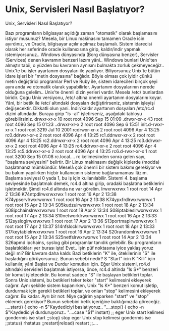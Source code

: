 # Unix, Servisleri Nasıl Başlatıyor?


Unix, Servisleri Nasıl Başlatıyor?



 Bazı programların bilgisayar açıldığı zaman "otomatik" olarak başlamasını istiyor musunuz? Mesela, bir Linux makinasını tamamen Oracle icin ayırdınız, ve Oracle, bilgisayar açılır açılmaz başlamalı. Sistem idarecisi olarak her seferinde oracle kullanıcısına girip, kaldır/indir yapmak istemiyorsunuz..               Windows dünyasında (Borg dünyasına benzer), Servisler (Services) denen kavramın benzeri lazım yâni.. Windows bunlari Unix'ten almıştır tabii, o yüzden bu kavramın aynısını bulmakta zorluk çekmeyeceğiz..               Unix'te bu işler ayartanım dosyaları ile yapılıyor. Biliyorsunuz Unix'te bütün idare işleri bir "metin dosyasına" bağlıdır. Böyle olması çok iyidir çünkü metin değiştirici programlar Perl ve Ruby ile, sistem idarecileri birçok şeyi aynı anda ve otomatik olarak yapabilirler.              Ayartanım dosyalarının nerede olduğuna gelelim..              Unix'te önemli dizin yerleri vardır. Mesela /etc/ bunlardan biridir. Çogu Unix versiyonu, /etc/ altına onemli ayartanım dosyalarını koyar. Yâni, bir betik ile /etc/ altındaki dosyaları değiştirirseniz, sistemin işleyişi değişecektir. Dikkatli olun yani.              İndir/kaldır ayartanım dosyaları /etc/rc.d dizini altındadır. Buraya girip "ls -al" işletirseniz, aşağıdaki tabloyu görebilirsiniz.               drwxr-xr-x   10 root     root         4096 Sep 15 01:09 .drwxr-xr-x   43 root     root         4096 Sep 15 01:23 ..drwxr-xr-x    2 root     root         4096 Sep  6 15:51 init.d-rwxr-xr-x    1 root     root         3219 Jul 10  2001 rcdrwxr-xr-x    2 root     root         4096 Apr  4 13:25 rc0.ddrwxr-xr-x    2 root     root         4096 Apr  4 13:25 rc1.ddrwxr-xr-x    2 root     root         4096 Apr  4 13:25 rc2.ddrwxr-xr-x    2 root     root         4096 Apr  4 13:25 rc3.ddrwxr-xr-x    2 root     root         4096 Apr  4 13:25 rc4.ddrwxr-xr-x    2 root     root         4096 Apr  4 13:25 rc5.ddrwxr-xr-x    2 root     root         4096 Apr  4 13:25 rc6.d-rwxr-xr-x    1 root     root         3200 Sep 15 01:08 rc.local....              rc kelimesinden sonra gelen sayı, "başlama seviyesini" belirtir. Bir Linux makinasını değişik kiplerde (modda) başlatmanız mümkündür. Meselâ çok önemli bir sistem bakımı gerekiyor ve bu bakım yapılırken hiçbir kullanıcının sisteme bağlanamaması lâzım. Başlama seviyesi 0 yada 1, bu iş için kullanılabilir.               Sistemi 4. başlama seviyesinde başlatmak demek, rc4.d altına girip, oradaki başlatma betiklerini işletmektir. Şimdi rc4.d altında ne var görelim.                lrwxrwxrwx    1 root     root           14 Apr  2 13:36 K74ntpdlrwxrwxrwx    1 root     root           16 Apr  2 13:38 K74ypservlrwxrwxrwx    1 root     root           16 Apr  2 13:38 K74ypxfrdlrwxrwxrwx    1 root     root           15 Apr  2 13:34 S05kudzulrwxrwxrwx    1 root     root           18 Apr  2 13:34 S08ipchainslrwxrwxrwx    1 root     root           18 Apr  2 13:34 S08iptableslrwxrwxrwx    1 root     root           17 Apr  2 13:34 S10networklrwxrwxrwx    1 root     root           16 Apr  2 13:33 S12sysloglrwxrwxrwx    1 root     root           17 Apr  2 13:36 S13portmaplrwxrwxrwx    1 root     root           17 Apr  2 13:37 S14nfslocklrwxrwxrwx    1 root     root           18 Apr  2 13:33 S17keytablelrwxrwxrwx    1 root     root           16 Apr  2 13:34 S20randomlrwxrwxrwx    1 root     root           15 Apr  2 13:34 S25netfslrwxrwxrwx    1 root     root           14 Apr  2 13:34 S26apmd              ipchains, syslog gibi programlar tanıdık gelebilir. Bu programların başlatıldıkları yer burası işte! Evet.. işin püf noktasına iyice yaklaşıyoruz değil mi?                Bir kavram daha kaldı: Bazi betiklerin "K" ile, ötekilerinin "S" ile başladığını görüyorsunuz. Bunun sebebi nedir?              S "Start" icin K "Kill" için kullanılır, yâni Başlat ve Durdur komutları için. Eğer Unix sistemi, rc4.d altındaki servisleri başlatmak  istiyorsa, önce, rc4.d altinda "ls S*" benzeri bir komut işletecektir. Bu komut sadece "S" ile başlayan betikleri toplar. Sonra Unix sistemi, bu betikleri teker teker "start" kelimesini ekleyerek cağırır.              Aynı şekilde sistem kapanırken, Unix "ls K*" benzeri komut işletip, durdurmak için gerekli betikleri toplar, ve onları "stop" kelimesini ekleyerek cağırır. Bu kadar.               Ayrı bir not: Niye çağirim yaparken "start" ve "stop" eklemek gerekiyor?               Bunun sebebini betik içeriğine baktığımızda göreceğiz.               ....start() {     echo -n $"Kaydediciyi baslatiyoruz.. "....stop() {     echo -n $"Kaydediciyi durduruyoruz.. "....case "$1" instart) ;; eger Unix start kelimesi gondermis ise     start     ;;stop)     stop eger Unix stop kelimesi gondermis ise     ;;status)     rhstatus     ;;restart|reload)     restart     ;;....       




